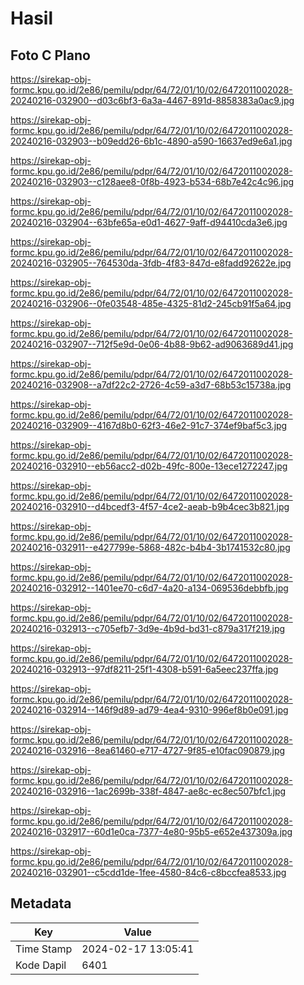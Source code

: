 # Hasil

## Foto C Plano

https://sirekap-obj-formc.kpu.go.id/2e86/pemilu/pdpr/64/72/01/10/02/6472011002028-20240216-032900--d03c6bf3-6a3a-4467-891d-8858383a0ac9.jpg

https://sirekap-obj-formc.kpu.go.id/2e86/pemilu/pdpr/64/72/01/10/02/6472011002028-20240216-032903--b09edd26-6b1c-4890-a590-16637ed9e6a1.jpg

https://sirekap-obj-formc.kpu.go.id/2e86/pemilu/pdpr/64/72/01/10/02/6472011002028-20240216-032903--c128aee8-0f8b-4923-b534-68b7e42c4c96.jpg

https://sirekap-obj-formc.kpu.go.id/2e86/pemilu/pdpr/64/72/01/10/02/6472011002028-20240216-032904--63bfe65a-e0d1-4627-9aff-d94410cda3e6.jpg

https://sirekap-obj-formc.kpu.go.id/2e86/pemilu/pdpr/64/72/01/10/02/6472011002028-20240216-032905--764530da-3fdb-4f83-847d-e8fadd92622e.jpg

https://sirekap-obj-formc.kpu.go.id/2e86/pemilu/pdpr/64/72/01/10/02/6472011002028-20240216-032906--0fe03548-485e-4325-81d2-245cb91f5a64.jpg

https://sirekap-obj-formc.kpu.go.id/2e86/pemilu/pdpr/64/72/01/10/02/6472011002028-20240216-032907--712f5e9d-0e06-4b88-9b62-ad9063689d41.jpg

https://sirekap-obj-formc.kpu.go.id/2e86/pemilu/pdpr/64/72/01/10/02/6472011002028-20240216-032908--a7df22c2-2726-4c59-a3d7-68b53c15738a.jpg

https://sirekap-obj-formc.kpu.go.id/2e86/pemilu/pdpr/64/72/01/10/02/6472011002028-20240216-032909--4167d8b0-62f3-46e2-91c7-374ef9baf5c3.jpg

https://sirekap-obj-formc.kpu.go.id/2e86/pemilu/pdpr/64/72/01/10/02/6472011002028-20240216-032910--eb56acc2-d02b-49fc-800e-13ece1272247.jpg

https://sirekap-obj-formc.kpu.go.id/2e86/pemilu/pdpr/64/72/01/10/02/6472011002028-20240216-032910--d4bcedf3-4f57-4ce2-aeab-b9b4cec3b821.jpg

https://sirekap-obj-formc.kpu.go.id/2e86/pemilu/pdpr/64/72/01/10/02/6472011002028-20240216-032911--e427799e-5868-482c-b4b4-3b1741532c80.jpg

https://sirekap-obj-formc.kpu.go.id/2e86/pemilu/pdpr/64/72/01/10/02/6472011002028-20240216-032912--1401ee70-c6d7-4a20-a134-069536debbfb.jpg

https://sirekap-obj-formc.kpu.go.id/2e86/pemilu/pdpr/64/72/01/10/02/6472011002028-20240216-032913--c705efb7-3d9e-4b9d-bd31-c879a317f219.jpg

https://sirekap-obj-formc.kpu.go.id/2e86/pemilu/pdpr/64/72/01/10/02/6472011002028-20240216-032913--97df8211-25f1-4308-b591-6a5eec237ffa.jpg

https://sirekap-obj-formc.kpu.go.id/2e86/pemilu/pdpr/64/72/01/10/02/6472011002028-20240216-032914--146f9d89-ad79-4ea4-9310-996ef8b0e091.jpg

https://sirekap-obj-formc.kpu.go.id/2e86/pemilu/pdpr/64/72/01/10/02/6472011002028-20240216-032916--8ea61460-e717-4727-9f85-e10fac090879.jpg

https://sirekap-obj-formc.kpu.go.id/2e86/pemilu/pdpr/64/72/01/10/02/6472011002028-20240216-032916--1ac2699b-338f-4847-ae8c-ec8ec507bfc1.jpg

https://sirekap-obj-formc.kpu.go.id/2e86/pemilu/pdpr/64/72/01/10/02/6472011002028-20240216-032917--60d1e0ca-7377-4e80-95b5-e652e437309a.jpg

https://sirekap-obj-formc.kpu.go.id/2e86/pemilu/pdpr/64/72/01/10/02/6472011002028-20240216-032901--c5cdd1de-1fee-4580-84c6-c8bccfea8533.jpg


## Metadata

| Key        | Value               |
| ---------- | ------------------- |
| Time Stamp | 2024-02-17 13:05:41 |
| Kode Dapil | 6401                |



